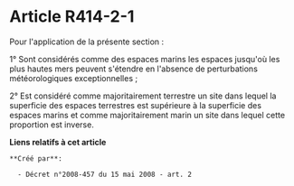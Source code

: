 # Article R414-2-1

Pour l'application de la présente section :

1° Sont considérés comme des espaces marins les espaces jusqu'où les plus hautes mers peuvent s'étendre en l'absence de
perturbations météorologiques exceptionnelles ;

2° Est considéré comme majoritairement terrestre un site dans lequel la superficie des espaces terrestres est supérieure à la
superficie des espaces marins et comme majoritairement marin un site dans lequel cette proportion est inverse.

**Liens relatifs à cet article**

	**Créé par**:

	  - Décret n°2008-457 du 15 mai 2008 - art. 2
